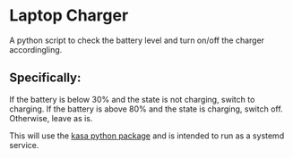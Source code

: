 # Laptop Charger
A python script to check the battery level and turn on/off the charger accordingling.

## Specifically:
If the battery is below 30% and the state is not charging, switch to charging.
If the battery is above 80% and the state is charging, switch off.
Otherwise, leave as is.

This will use the [kasa python package](https://github.com/python-kasa/python-kasa) and is intended to run as a systemd service.
